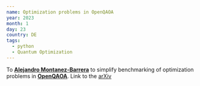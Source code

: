 ```yaml
---
name: Optimization problems in OpenQAOA
year: 2023
month: 1
day: 23
country: DE
tags:
  - python
  - Quantum Optimization
---
```


To **[Alejandro Montanez-Barrera](https://www.linkedin.com/in/alejandromontanez/)** to simplify benchmarking of optimization problems in **[OpenQAOA](https://github.com/entropicalabs/openqaoa/pull/71)**. Link to the [arXiv](https://arxiv.org/abs/2211.13914)
